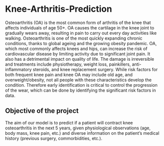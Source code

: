 # Knee-Arthritis-Prediction
Osteoarthritis (OA) is the most common form of arthritis of the knee that affects individuals of age 50+. OA causes the cartilage in the knee joint to gradually wears away, resulting in pain to carry out every day activities like walking. Osteoarthritis is one of the most quickly expanding chronic conditions, thanks to global ageing and the growing obesity pandemic. OA, which most commonly affects knees and hips, can increase the risk of cardiovascular disease by limiting activity due to significant joint pain. It also has a detrimental impact on quality of life.
The damage is irreversible and treatments include physiotherapy, weight loss, painkillers, anti-inflammatory steroids, and knee replacement surgery. While risk factors for both frequent knee pain and knee OA may include old age, and overweight/obesity, not all people with these characteristics develop the condition. Therefore early identification is critical to control the progression of the wear, which can be done by identifying the significant risk factors in data.

## Objective of the project
The aim of our model is to predict if a patient will contract knee osteoarthritis in the next 5 years, given physiological observations (age, body mass, knee pain, etc.) and diverse information on the patient’s medical history (previous surgery, commorbidities, etc.).
